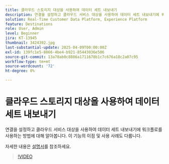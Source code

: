 ```yaml
---
title: 클라우드 스토리지 대상을 사용하여 데이터 세트 내보내기
description: 연결을 설정하고 클라우드 서비스 대상을 사용하여 데이터 세트 내보내기에 워크플로를 사용하는 방법에 대해 알아봅니다.
solution: Real-Time Customer Data Platform, Experience Platform
feature: Destinations
role: User, Admin
level: Beginner
jira: KT-13945
thumbnail: 3424392.jpg
last-substantial-update: 2025-04-09T00:00:00Z
exl-id: 139fc1e5-8866-4be4-b921-85443036e506
source-git-commit: 13a78ab0c8886a1711678b1c7c676a18c2a07c95
workflow-type: tm+mt
source-wordcount: '72'
ht-degree: 0%

---
```


# 클라우드 스토리지 대상을 사용하여 데이터 세트 내보내기

연결을 설정하고 클라우드 서비스 대상을 사용하여 데이터 세트 내보내기에 워크플로를 사용하는 방법에 대해 알아봅니다. 이 기능의 이점 및 사용 사례도 다룹니다.

자세한 내용은 [설명서](https://experienceleague.adobe.com/ko/docs/experience-platform/destinations/ui/activate/export-datasets)를 참조하세요.

>[!VIDEO](https://video.tv.adobe.com/v/3424392/?learn=on&enablevpops)
